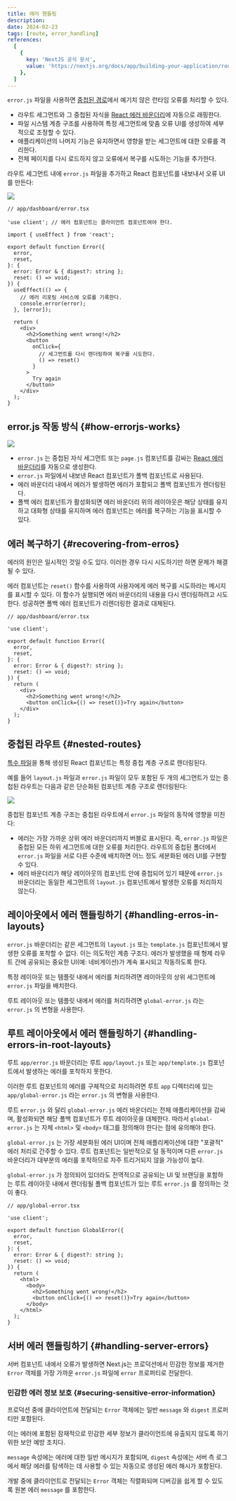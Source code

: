 ```yaml
---
title: 에러 핸들링
description:
date: 2024-02-23
tags: [route, error_handling]
references:
  [
    {
      key: 'NextJS 공식 문서',
      value: 'https://nextjs.org/docs/app/building-your-application/routing/error-handling',
    },
  ]
---
```


`error.js` 파일을 사용하면 [중첩된 경로](https://www.vigorously.xyz/docs/nextjs/nextjs-doc-routing-fundamentals/#nested-routes)에서 예기치 않은 런타임 오류를 처리할 수 있다.

- 라우트 세그먼트와 그 중첩된 자식을 [React 에러 바운더리](https://react.dev/reference/react/Component#catching-rendering-errors-with-an-error-boundary)에 자동으로 래핑한다.
- 파일 시스템 계층 구조를 사용하여 특정 세그먼트에 맞춤 오류 UI를 생성하여 세부적으로 조정할 수 있다.
- 애플리케이션의 나머지 기능은 유지하면서 영향을 받는 세그먼트에 대한 오류를 격리한다.
- 전체 페이지를 다시 로드하지 않고 오류에서 복구를 시도하는 기능을 추가한다.

라우트 세그먼트 내에 `error.js` 파일을 추가하고 React 컴포넌트를 내보내서 오류 UI를 만든다:

![](https://s3.ap-northeast-2.amazonaws.com/vigorously.xyz/assets/images/nextjs-doc-error-handling/1.png)

```tsx
// app/dashboard/error.tsx

'use client'; // 에러 컴포넌트는 클라이언트 컴포넌트여야 한다.

import { useEffect } from 'react';

export default function Error({
  error,
  reset,
}: {
  error: Error & { digest?: string };
  reset: () => void;
}) {
  useEffect(() => {
    // 에러 리포팅 서비스에 오류를 기록한다.
    console.error(error);
  }, [error]);

  return (
    <div>
      <h2>Something went wrong!</h2>
      <button
        onClick={
          // 세그먼트를 다시 렌더링하여 복구를 시도한다.
          () => reset()
        }
      >
        Try again
      </button>
    </div>
  );
}
```

## error.js 작동 방식 {#how-errorjs-works}

![](https://s3.ap-northeast-2.amazonaws.com/vigorously.xyz/assets/images/nextjs-doc-error-handling/2.png)

- `error.js` 는 중첩된 자식 세그먼트 또는 `page.js` 컴포넌트를 감싸는 [React 에러 바운더리](https://react.dev/reference/react/Component#catching-rendering-errors-with-an-error-boundary)를 자동으로 생성한다.
- `error.js` 파일에서 내보낸 React 컴포넌트가 폴백 컴포넌트로 사용된다.
- 에러 바운더리 내에서 에러가 발생하면 에러가 포함되고 폴백 컴포넌트가 렌더링된다.
- 폴백 에러 컴포넌트가 활성화되면 에러 바운더리 위의 레이아웃은 해당 상태를 유지하고 대화형 상태를 유지하며 에러 컴포넌트는 에러를 복구하는 기능을 표시할 수 있다.

## 에러 복구하기 {#recovering-from-erros}

에러의 원인은 일시적인 것일 수도 있다. 이러한 경우 다시 시도하기만 하면 문제가 해결될 수 있다.

에러 컴포넌트는 `reset()` 함수를 사용하여 사용자에게 에러 복구를 시도하라는 메시지를 표시할 수 있다. 이 함수가 실행되면 에러 바운더리의 내용을 다시 렌더링하려고 시도한다. 성공하면 폴백 에러 컴포넌트가 리렌더링한 결과로 대체된다.

```tsx
// app/dashboard/error.tsx

'use client';

export default function Error({
  error,
  reset,
}: {
  error: Error & { digest?: string };
  reset: () => void;
}) {
  return (
    <div>
      <h2>Something went wrong!</h2>
      <button onClick={() => reset()}>Try again</button>
    </div>
  );
}
```

## 중첩된 라우트 {#nested-routes}

[특수 파일](https://www.vigorously.xyz/docs/nextjs/nextjs-doc-routing-fundamentals/#file-conventions)을 통해 생성된 React 컴포넌트는 특정 중첩 계층 구조로 렌더링된다.

예를 들어 `layout.js` 파일과 `error.js` 파일이 모두 포함된 두 개의 세그먼트가 있는 중첩된 라우트는 다음과 같은 단순화된 컴포넌트 계층 구조로 렌더링된다:

![](https://s3.ap-northeast-2.amazonaws.com/vigorously.xyz/assets/images/nextjs-doc-error-handling/3.png)

중첩된 컴포넌트 계층 구조는 중첩된 라우트에서 `error.js` 파일의 동작에 영향을 미친다:

- 에러는 가장 가까운 상위 에러 바운더리까지 버블로 표시된다. 즉, `error.js` 파일은 중첩된 모든 하위 세그먼트에 대한 오류를 처리한다. 라우트의 중첩된 폴더에서 `error.js` 파일을 서로 다른 수준에 배치하면 어느 정도 세분화된 에러 UI를 구현할 수 있다.
- 에러 바운더리가 해당 레이아웃의 컴포넌트 안에 중첩되어 있기 때문에 `error.js` 바운더리는 동일한 세그먼트의 `layout.js` 컴포넌트에서 발생한 오류를 처리하지 않는다.

## 레이아웃에서 에러 핸들링하기 {#handling-erros-in-layouts}

`error.js` 바운더리는 같은 세그먼트의 `layout.js` 또는 `template.js` 컴포넌트에서 발생한 오류를 포착할 수 없다. 이는 의도적인 계층 구조다. 에러가 발생했을 때 형제 라우트 간에 공유되는 중요한 UI(예: 네비게이션)가 계속 표시되고 작동하도록 한다.

특정 레이아웃 또는 템플릿 내에서 에러를 처리하려면 레이아웃의 상위 세그먼트에 `error.js` 파일을 배치한다.

루트 레이아웃 또는 템플릿 내에서 에러를 처리하려면 `global-error.js` 라는 `error.js` 의 변형을 사용한다.

## 루트 레이아웃에서 에러 핸들링하기 {#handling-errors-in-root-layouts}

루트 `app/error.js` 바운더리는 루트 `app/layout.js` 또는 `app/template.js` 컴포넌트에서 발생하는 에러를 포착하지 못한다.

이러한 루트 컴포넌트의 에러를 구체적으로 처리하려면 루트 `app` 디렉터리에 있는 `app/global-error.js` 라는 `error.js` 의 변형을 사용한다.

루트 `error.js` 와 달리 `global-error.js` 에러 바운더리는 전체 애플리케이션을 감싸며, 활성화되면 해당 폴백 컴포넌트가 루트 레이아웃을 대체한다. 따라서 `global-error.js` 는 자체 `<html>` 및 `<body>` 태그를 정의해야 한다는 점에 유의해야 한다.

`global-error.js` 는 가장 세분화된 에러 UI이며 전체 애플리케이션에 대한 "포괄적" 에러 처리로 간주할 수 있다. 루트 컴포넌트는 일반적으로 덜 동적이며 다른 `error.js` 바운더리가 대부분의 에러를 포착하므로 자주 트리거되지 않을 가능성이 높다.

`global-error.js` 가 정의되어 있더라도 전역적으로 공유되는 UI 및 브랜딩을 포함하는 루트 레이아웃 내에서 렌더링될 폴백 컴포넌트가 있는 루트 `error.js` 를 정의하는 것이 좋다.

```tsx
// app/global-error.tsx

'use client';

export default function GlobalError({
  error,
  reset,
}: {
  error: Error & { digest?: string };
  reset: () => void;
}) {
  return (
    <html>
      <body>
        <h2>Something went wrong!</h2>
        <button onClick={() => reset()}>Try again</button>
      </body>
    </html>
  );
}
```

## 서버 에러 핸들링하기 {#handling-server-errors}

서버 컴포넌트 내에서 오류가 발생하면 Next.js는 프로덕션에서 민감한 정보를 제거한 `Error` 객체를 가장 가까운 `error.js` 파일에 `error` 프로퍼티로 전달한다.

### 민감한 에러 정보 보호 {#securing-sensitive-error-information}

프로덕션 중에 클라이언트에 전달되는 `Error` 객체에는 일반 `message` 와 `digest` 프로퍼티만 포함된다.

이는 에러에 포함된 잠재적으로 민감한 세부 정보가 클라이언트에 유출되지 않도록 하기 위한 보안 예방 조치다.

`message` 속성에는 에러에 대한 일반 메시지가 포함되며, `digest` 속성에는 서버 측 로그에서 해당 에러를 탐색하는 데 사용할 수 있는 자동으로 생성된 에러 해시가 포함된다.

개발 중에 클라이언트로 전달되는 `Error` 객체는 직렬화되며 디버깅을 쉽게 할 수 있도록 원본 에러 `message` 를 포함한다.
